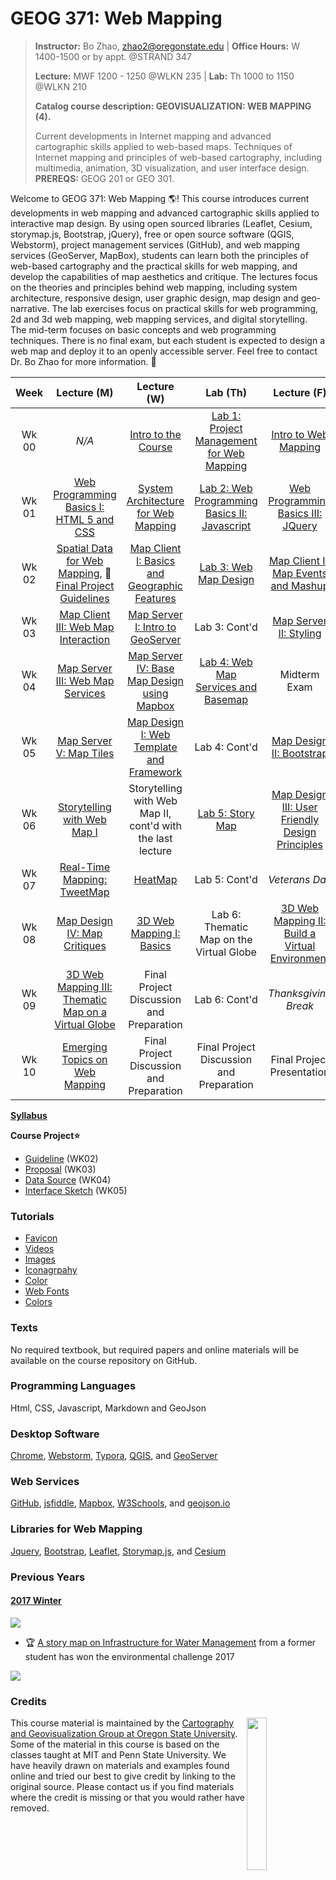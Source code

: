 # GEOG 371: Web Mapping
>
>**Instructor:** Bo Zhao, zhao2@oregonstate.edu | **Office Hours:** W 1400-1500 or by appt. @STRAND 347
>
>**Lecture:** MWF 1200 - 1250 @WLKN 235 | **Lab:** Th 1000 to 1150 @WLKN 210
>
>**Catalog course description: GEOVISUALIZATION: WEB MAPPING (4).**
>
>Current developments in Internet mapping and advanced cartographic skills applied to web-based maps. Techniques of Internet mapping and principles of web-based cartography, including multimedia, animation, 3D visualization, and user interface design. **PREREQS:** GEOG 201 or GEO 301.

Welcome to GEOG 371: Web Mapping :earth_americas:! This course introduces current developments in web mapping and advanced cartographic skills applied to interactive map design. By using open sourced libraries (Leaflet, Cesium, storymap.js, Bootstrap, jQuery), free or open source software (QGIS, Webstorm), project management services (GitHub), and web mapping services (GeoServer, MapBox), students can learn both the principles of web-based cartography and the practical skills for web mapping, and develop the capabilities of map aesthetics and critique. The lectures focus on the theories and principles behind web mapping, including system architecture, responsive design, user graphic design, map design and geo-narrative. The lab exercises focus on practical skills for web programming, 2d and 3d web mapping, web mapping services, and digital storytelling. The mid-term focuses on basic concepts and web programming techniques. There is no final exam, but each student is expected to design a web map and deploy it to an openly accessible server. Feel free to contact Dr. Bo Zhao for more information. :raising_hand:

| Week  |               Lecture (M)                |               Lecture (W)                |                 Lab (Th)                 |               Lecture (F)                |                 Reading                  |
| :---: | :--------------------------------------: | :--------------------------------------: | :--------------------------------------: | :--------------------------------------: | :--------------------------------------: |
| Wk 00 |                  *N/A*                   |  [Intro to the Course](lectures/lec01)   | [Lab 1: Project Management for Web Mapping](labs/lab01)  |  [Intro to Web Mapping](lectures/lec02)  | [Markdown, Links and Command Lines](readings/wk00.md) |
| Wk 01 | [Web Programming Basics I: HTML 5 and CSS](lectures/lec03) | [System Architecture for Web Mapping](lectures/lec04) | [Lab 2: Web Programming Basics II: Javascript](labs/lab02) | [Web Programming Basics III: JQuery](lectures/lec05) | [HTML, CSS and Javascript](readings/wk01.md) |
| Wk 02 | [Spatial Data for Web Mapping](lectures/lec06), :raised_hands:[Final Project Guidelines](project/readme.md) | [Map Client I: Basics and Geographic Features](lectures/lec07) |          [Lab 3: Web Map Design](labs/lab03/readme.md)           | [Map Client II: Map Events and Mashup](lectures/lec08) |  [Leaflet and GeoJson](readings/wk02.md)  |
| Wk 03 | [Map Client III: Web Map Interaction](lectures/lec09) | [Map Server I: Intro to GeoServer](lectures/lec10) |              Lab 3: Cont'd               | [Map Server II: Styling](lectures/lec11) |    [GeoServer docs](readings/wk03.md)    |
| Wk 04 | [Map Server III: Web Map Services](lectures/lec12) |  [Map Server IV: Base Map Design using Mapbox](lectures/lec13)   |          [Lab 4: Web Map Services and Basemap](labs/lab04/)          | Midterm Exam  | [Bing Map Tile, WFS and WMS](readings/wk04.md) |
| Wk 05 |          [Map Server V: Map Tiles](lectures/lec14)                   | [Map Design I: Web Template and Framework](lectures/lec15) |              Lab 4: Cont'd               | [Map Design II: Bootstrap](lectures/lec16) | [Bootstrap docs](readings/wk05.md) |
| Wk 06 | [Storytelling with Web Map I](lectures/lec17) | Storytelling with Web Map II, cont'd with the last lecture |             [Lab 5: Story Map](labs/lab05/readme.md)             | [Map Design III: User Friendly Design Principles](lectures/lec19) |     [Web Map Design Principles](readings/wk06.md)      |
| Wk 07 |      [Real-Time Mapping: TweetMap](lectures/lec20)       |        [HeatMap](lectures/lec21)        |              Lab 5: Cont'd               |              *Veterans Day*              |         [Server Side JavaScript](readings/wk07.md)                                   |
| Wk 08 | [Map Design IV: Map Critiques](lectures/lec22) | [3D Web Mapping I: Basics](lectures/lec23) | Lab 6:  Thematic Map on the Virtual Globe | [3D Web Mapping II: Build a Virtual Environment](lectures/lec24) |                                          |
| Wk 09 | [3D Web Mapping III: Thematic Map on a Virtual Globe](lectures/lec25) | Final Project Discussion and Preparation |              Lab 6: Cont'd               |           *Thanksgiving Break*           |                                          |
| Wk 10 | [Emerging Topics on Web Mapping](lectures/lec26) | Final Project Discussion and Preparation | Final Project Discussion and Preparation |        Final Project Presentation       | [Elwood et al. (2012), Sui and Zhao (2015)](readings/wk10.md) |

[**Syllabus**](resources/syllabus.pdf)

**Course Project:star:**
 - [Guideline](project/readme.md) (WK02)
 - [Proposal]() (WK03)
 - [Data Source](project/datasource.md) (WK04)
 - [Interface Sketch](project/sketch.md) (WK05)

### Tutorials

- [Favicon](lectures/lec16/readme.md)
- [Videos](resources/video.md)
- [Images](resources/image.md)
- [Iconagrpahy](resources/icon.md)
- [Color](https://www.w3schools.com/colors/default.asp)
- [Web Fonts](resources/fonts.md)
- [Colors](resources/color.md)

### Texts

No required textbook, but required papers and online materials will be available on the course repository on GitHub.

### Programming Languages

Html, CSS, Javascript, Markdown and GeoJson

### Desktop Software

[Chrome](https://www.google.com/chrome/browser/desktop/index.html), [Webstorm](https://www.jetbrains.com/webstorm/buy/#edition=discounts), [Typora](https://typora.io), [QGIS](http://www.qgis.org/en/site/), and [GeoServer](http://geoserver.org/)
​	
### Web Services

[GitHub](https://github.com/), [jsfiddle](https://jsfiddle.net/), [Mapbox](https://www.mapbox.com/), [W3Schools](https://www.w3schools.com/), and [geojson.io](http://geojson.io)
​	
### Libraries for Web Mapping

[Jquery](https://jquery.com/), [Bootstrap](http://getbootstrap.com/), [Leaflet](https://leafletjs.com), [Storymap.js](https://github.com/jakobzhao/storymap), and [Cesium](cesiumjs.org)

### Previous Years

#### [2017 Winter](http://geoviz.ceoas.oregonstate.edu/project_gallery/)

![](resources/img/2017_winter.jpg)

- :trophy: [A story map on Infrastructure for Water Management](http://rawgit.com/cartobaldrica/water_atlas/master/infrastructure_index.html) from a former student has won the environmental challenge 2017

![](resources/img/2017-envchallenge.jpg)

### Credits
<img src="resources/img/logo.png" width="25%" height="25%" align="right" />This course material is maintained by the [Cartography and Geovisualization Group at Oregon State University](http://geoviz.ceoas.oregonstate.edu). Some of the material in this course is based on the classes taught at MIT and Penn State University. We have heavily drawn on materials and examples found online and tried our best to give credit by linking to the original source. Please contact us if you find materials where the credit is missing or that you would rather have removed.
